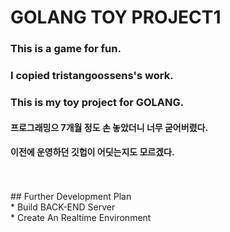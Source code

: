 # GOLANG TOY PROJECT1 <br/>
### This is a game for fun.<br/>
### I copied tristangoossens's work. <br/>
### This is my toy project for GOLANG. <br/>
#### 프로그래밍으 7개월 정도 손 놓았더니 너무 굳어버렸다. <br/>
#### 이전에 운영하던 깃헙이 어딧는지도 모르겠다. <br/>
<br/>
<br/>
## Further Development Plan <br/>
* Build BACK-END Server <br/>
* Create An Realtime Environment <br/>

